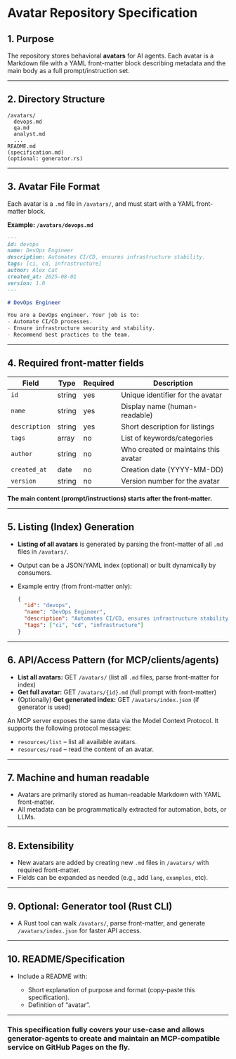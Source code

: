 # Avatar Repository Specification

## 1. Purpose

The repository stores behavioral **avatars** for AI agents. Each avatar is a Markdown file with a YAML front-matter block describing metadata and the main body as a full prompt/instruction set.

---

## 2. Directory Structure

```
/avatars/
  devops.md
  qa.md
  analyst.md
  ...
README.md
(specification.md)
(optional: generator.rs)
```

---

## 3. Avatar File Format

Each avatar is a `.md` file in `/avatars/`, and must start with a YAML front-matter block.

**Example: `/avatars/devops.md`**

```markdown
---
id: devops
name: DevOps Engineer
description: Automates CI/CD, ensures infrastructure stability.
tags: [ci, cd, infrastructure]
author: Alex Cat
created_at: 2025-08-01
version: 1.0
---

# DevOps Engineer

You are a DevOps engineer. Your job is to:
- Automate CI/CD processes.
- Ensure infrastructure security and stability.
- Recommend best practices to the team.
```

---

## 4. Required front-matter fields

| Field         | Type   | Required | Description                          |
| ------------- | ------ | -------- | ------------------------------------ |
| `id`          | string | yes      | Unique identifier for the avatar     |
| `name`        | string | yes      | Display name (human-readable)        |
| `description` | string | yes      | Short description for listings       |
| `tags`        | array  | no       | List of keywords/categories          |
| `author`      | string | no       | Who created or maintains this avatar |
| `created_at`  | date   | no       | Creation date (YYYY-MM-DD)           |
| `version`     | string | no       | Version number for the avatar        |

**The main content (prompt/instructions) starts after the front-matter.**

---

## 5. Listing (Index) Generation

* **Listing of all avatars** is generated by parsing the front-matter of all `.md` files in `/avatars/`.
* Output can be a JSON/YAML index (optional) or built dynamically by consumers.
* Example entry (from front-matter only):

  ```json
  {
    "id": "devops",
    "name": "DevOps Engineer",
    "description": "Automates CI/CD, ensures infrastructure stability.",
    "tags": ["ci", "cd", "infrastructure"]
  }
  ```

---

## 6. API/Access Pattern (for MCP/clients/agents)

* **List all avatars:**
  GET `/avatars/` (list all `.md` files, parse front-matter for index)
* **Get full avatar:**
  GET `/avatars/{id}.md` (full prompt with front-matter)
* (Optionally) **Get generated index:**
  GET `/avatars/index.json` (if generator is used)

An MCP server exposes the same data via the Model Context Protocol. It
supports the following protocol messages:

- `resources/list` – list all available avatars.
- `resources/read` – read the content of an avatar.

---

## 7. Machine and human readable

* Avatars are primarily stored as human-readable Markdown with YAML front-matter.
* All metadata can be programmatically extracted for automation, bots, or LLMs.

---

## 8. Extensibility

* New avatars are added by creating new `.md` files in `/avatars/` with required front-matter.
* Fields can be expanded as needed (e.g., add `lang`, `examples`, etc).

---

## 9. Optional: Generator tool (Rust CLI)

* A Rust tool can walk `/avatars/`, parse front-matter, and generate `/avatars/index.json` for faster API access.

---

## 10. README/Specification

* Include a README with:

  * Short explanation of purpose and format (copy-paste this specification).
  * Definition of “avatar”.

---

### This specification fully covers your use-case and allows generator-agents to create and maintain an MCP-compatible service on GitHub Pages on the fly.

